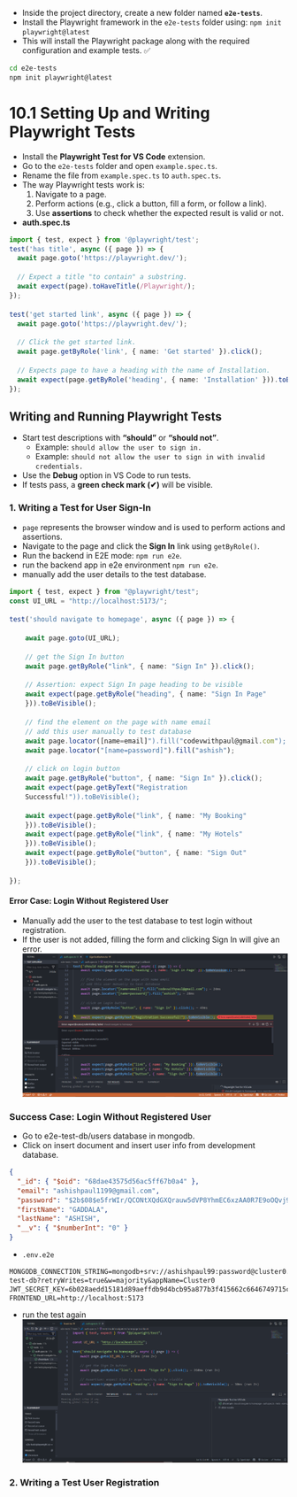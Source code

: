 - Inside the project directory, create a new folder named **`e2e-tests`**.
- Install the Playwright framework in the `e2e-tests` folder using: `npm init playwright@latest`
-  This will install the Playwright package along with the required configuration and example tests. ✅

``` bash
cd e2e-tests
npm init playwright@latest
```
# 10.1 Setting Up and Writing Playwright Tests
- Install the **Playwright Test for VS Code** extension.
- Go to the `e2e-tests` folder and open `example.spec.ts`.
- Rename the file from `example.spec.ts` to `auth.spec.ts`.
- The way Playwright tests work is:
	1. Navigate to a page.
	2. Perform actions (e.g., click a button, fill a form, or follow a link).
	3. Use **assertions** to check whether the expected result is valid or not.
- **auth.spec.ts**
```ts
import { test, expect } from '@playwright/test';
test('has title', async ({ page }) => {
  await page.goto('https://playwright.dev/');
  
  // Expect a title "to contain" a substring.
  await expect(page).toHaveTitle(/Playwright/);
});

test('get started link', async ({ page }) => {
  await page.goto('https://playwright.dev/');

  // Click the get started link.
  await page.getByRole('link', { name: 'Get started' }).click();

  // Expects page to have a heading with the name of Installation.
  await expect(page.getByRole('heading', { name: 'Installation' })).toBeVisible();
});
```

## **Writing and Running Playwright Tests**
 - Start test descriptions with **“should”** or **“should not”**.
	 - Example: `should allow the user to sign in.`
	 - Example: `should not allow the user to sign in with invalid credentials.`
- Use the **Debug** option in VS Code to run tests.
- If tests pass, a **green check mark (✔)** will be visible.

### 1. Writing a Test for User Sign-In
- `page` represents the browser window and is used to perform actions and assertions.
- Navigate to the page and click the **Sign In** link using `getByRole()`.
- Run the backend in E2E mode: `npm run e2e`.
- run the backend app in e2e environment `npm run e2e`.
- manually add the user details to the test database.

```ts
import { test, expect } from "@playwright/test";
const UI_URL = "http://localhost:5173/";

test('should navigate to homepage', async ({ page }) => {

    await page.goto(UI_URL);
    
    // get the Sign In button
    await page.getByRole("link", { name: "Sign In" }).click();

    // Assertion: expect Sign In page heading to be visible
    await expect(page.getByRole("heading", { name: "Sign In Page"
    })).toBeVisible();

    // find the element on the page with name email
    // add this user manually to test database
    await page.locator([name=email]").fill("codevwithpaul@gmail.com");
    await page.locator("[name=password]").fill("ashish");

    // click on login button
    await page.getByRole("button", { name: "Sign In" }).click();
    await expect(page.getByText("Registration
    Successful!")).toBeVisible();

	await expect(page.getByRole("link", { name: "My Booking"
	})).toBeVisible();
    await expect(page.getByRole("link", { name: "My Hotels"
    })).toBeVisible();
    await expect(page.getByRole("button", { name: "Sign Out"
    })).toBeVisible();

});
```

#### Error Case: Login Without Registered User
- Manually add the user to the test database to test login without registration.
- If the user is not added, filling the form and clicking Sign In will give an error.
![](Images/Pasted%20image%2020251002224957.png)

### Success Case: Login Without Registered User
- Go to e2e-test-db/users database in mongodb.
- Click on insert document and insert user info from development database.
```json
{
  "_id": { "$oid": "68dae43575d56ac5ff67b0a4" },
  "email": "ashishpaul1199@gmail.com",
  "password": "$2b$08$e5frWIr/QCONtXQdGXQrauw5dVP8YhmEC6xzAA0R7E9oOQvj91wI2",
  "firstName": "GADDALA",
  "lastName": "ASHISH",
  "__v": { "$numberInt": "0" }
}
```

- `.env.e2e`
```env
MONGODB_CONNECTION_STRING=mongodb+srv://ashishpaul99:password@cluster0.exm5h3r.mongodb.net/e2e-test-db?retryWrites=true&w=majority&appName=Cluster0
JWT_SECRET_KEY=6b028aedd15181d89aeffdb9d4bcb95a877b3f415662c6646749715ccfdcd1dcc3de6fdcc4612b50a1d95d90a81e11e4ccc773d940fdfdaba5af7d3b57f2a955
FRONTEND_URL=http://localhost:5173
```

- run the test again
![](Images/Pasted%20image%2020251002232421.png)

### 2. Writing a Test User Registration
